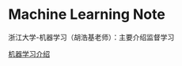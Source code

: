 # Machine Learning Note

浙江大学-机器学习（胡浩基老师）：主要介绍监督学习

[机器学习介绍](https://github.com/DXDu17/MachineLearningNote/blob/master/HuHaoJi/Introduction.md)

